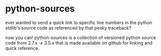 
# python-sources

ever wanted to send a quick link to specific line numbers in the python stdlib's source code as referenced by that pesky traceback?

now you can! python-sources is a collection of versioned python source code from 2.7.x -> 3.5.x that is made available on github for linking and quick reference.
